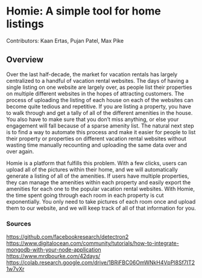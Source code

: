 # Homie: A simple tool for home listings
Contributors: Kaan Ertas, Pujan Patel, Max Pike

## Overview
Over the last half-decade, the market for vacation rentals has largely centralized to a handful of vacation rental websites. The days of having a single listing on one website are largely over, as people list their properties on multiple different websites in the hopes of attracting customers.  The process of uploading the listing of each house on each of the websites can become quite tedious and repetitive.  If you are listing a property, you have to walk through and get a tally of all of the different amenities in the house. You also have to make sure that you don’t miss anything, or else your engagement will fall because of a sparse amenity list.  The natural next step is to find a way to automate this process and make it easier for people to list their property or properties on different vacation rental websites without wasting time manually recounting and uploading the same data over and over again.

Homie is a platform that fulfills this problem. With a few clicks, users can upload all of the pictures within their home, and we will automatically generate a listing of all of the amenities.  If users have multiple properties, they can manage the amenities within each property and easily export the amenities for each one to the popular vacation rental websites.  With Homie, the time spent going through each room in each property is cut exponentially. You only need to take pictures of each room once and upload them to our website, and we will keep track of all of that information for you.

### Sources
https://github.com/facebookresearch/detectron2
https://www.digitalocean.com/community/tutorials/how-to-integrate-mongodb-with-your-node-application
https://www.mrdbourke.com/42days/
https://colab.research.google.com/drive/1BRiFBC06OmWNkH4VpPl8Sf7IT21w7vXr


